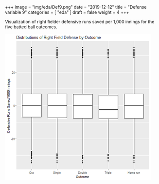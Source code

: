+++
image = "img/eda/Def9.png"
date = "2019-12-12"
title = "Defense variable 9"
categories = [ "eda" ]
draft = false
weight = 4
+++

Visualization of right fielder defensive runs saved per 1,000 innings for the five batted ball outcomes. 
<!--more-->

![](/img/eda/Def9.png)
